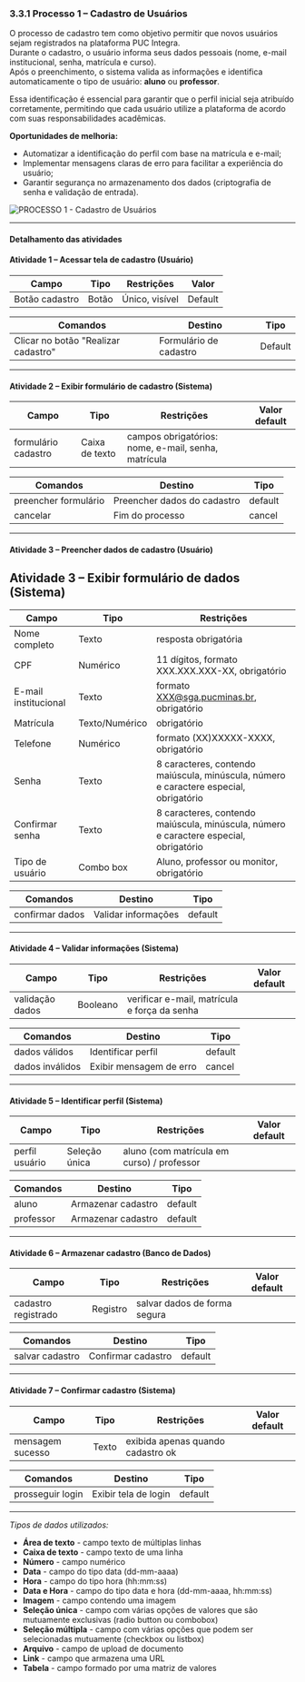 ### 3.3.1 Processo 1 – Cadastro de Usuários

O processo de cadastro tem como objetivo permitir que novos usuários sejam registrados na plataforma PUC Integra.  
Durante o cadastro, o usuário informa seus dados pessoais (nome, e-mail institucional, senha, matrícula e curso).  
Após o preenchimento, o sistema valida as informações e identifica automaticamente o tipo de usuário: **aluno** ou **professor**.  

Essa identificação é essencial para garantir que o perfil inicial seja atribuído corretamente, permitindo que cada usuário utilize a plataforma de acordo com suas responsabilidades acadêmicas.  

**Oportunidades de melhoria:**  
- Automatizar a identificação do perfil com base na matrícula e e-mail;  
- Implementar mensagens claras de erro para facilitar a experiência do usuário;  
- Garantir segurança no armazenamento dos dados (criptografia de senha e validação de entrada). 

![PROCESSO 1 - Cadastro de Usuários](../images/p1_CadastroUsuário.png "Modelo BPMN do Processo 1.")

---

#### Detalhamento das atividades  

#### Atividade 1 – Acessar tela de cadastro (Usuário)

| **Campo**         | **Tipo**       | **Restrições**              | **Valor**         |
|-------------------|----------------|-----------------------------|-------------------|
| Botão cadastro    | Botão          | Único, visível              |  Default          |

| **Comandos**      | **Destino**            | **Tipo**   |
|-------------------|------------------------|------------|
| Clicar no botão "Realizar cadastro"| Formulário de cadastro| Default    |

---

#### Atividade 2 – Exibir formulário de cadastro (Sistema)

| **Campo**             | **Tipo**        | **Restrições**                                        | **Valor default** |
|-----------------------|-----------------|-------------------------------------------------------|-------------------|
| formulário cadastro   | Caixa de texto  | campos obrigatórios: nome, e-mail, senha, matrícula   |                   |

| **Comandos**          | **Destino**                   | **Tipo**    |
|-----------------------|--------------------------------|------------|
| preencher formulário  | Preencher dados do cadastro    | default    |
| cancelar              | Fim do processo                | cancel     |

---

#### Atividade 3 – Preencher dados de cadastro (Usuário)

## Atividade 3 – Exibir formulário de dados (Sistema)
| Campo | Tipo | Restrições |
|-------|------|------------|
| Nome completo | Texto | resposta obrigatória |
| CPF | Numérico | 11 dígitos, formato XXX.XXX.XXX-XX, obrigatório |
| E-mail institucional | Texto | formato XXX@sga.pucminas.br, obrigatório |
| Matrícula | Texto/Numérico | obrigatório |
| Telefone | Numérico | formato (XX)XXXXX-XXXX, obrigatório |
| Senha | Texto | 8 caracteres, contendo maiúscula, minúscula, número e caractere especial, obrigatório |
| Confirmar senha | Texto | 8 caracteres, contendo maiúscula, minúscula, número e caractere especial, obrigatório |
| Tipo de usuário | Combo box | Aluno, professor ou monitor, obrigatório |


| **Comandos**       | **Destino**                | **Tipo**   |
|--------------------|-----------------------------|------------|
| confirmar dados    | Validar informações         | default    |

---

#### Atividade 4 – Validar informações (Sistema)

| **Campo**         | **Tipo**    | **Restrições**                                 | **Valor default** |
|--------------------|-------------|-----------------------------------------------|-------------------|
| validação dados    | Booleano    | verificar e-mail, matrícula e força da senha  |                   |

| **Comandos**       | **Destino**                     | **Tipo**   |
|--------------------|----------------------------------|------------|
| dados válidos      | Identificar perfil               | default    |
| dados inválidos    | Exibir mensagem de erro          | cancel     |

---

#### Atividade 5 – Identificar perfil (Sistema)

| **Campo**        | **Tipo**        | **Restrições**                             | **Valor default** |
|-------------------|-----------------|--------------------------------------------|-------------------|
| perfil usuário    | Seleção única   | aluno (com matrícula em curso) / professor |                   |

| **Comandos**       | **Destino**                | **Tipo**   |
|--------------------|-----------------------------|------------|
| aluno              | Armazenar cadastro          | default    |
| professor          | Armazenar cadastro          | default    |

---

#### Atividade 6 – Armazenar cadastro (Banco de Dados)

| **Campo**            | **Tipo**    | **Restrições**                       | **Valor default** |
|-----------------------|-------------|--------------------------------------|-------------------|
| cadastro registrado   | Registro    | salvar dados de forma segura         |                   |

| **Comandos**       | **Destino**               | **Tipo**   |
|--------------------|----------------------------|------------|
| salvar cadastro    | Confirmar cadastro         | default    |

---

#### Atividade 7 – Confirmar cadastro (Sistema)

| **Campo**        | **Tipo**       | **Restrições**                      | **Valor default** |
|-------------------|----------------|-------------------------------------|-------------------|
| mensagem sucesso  | Texto          | exibida apenas quando cadastro ok   |                   |

| **Comandos**       | **Destino**         | **Tipo**   |
|--------------------|---------------------|------------|
| prosseguir login   | Exibir tela de login | default    |

---

_Tipos de dados utilizados:_  

* **Área de texto** - campo texto de múltiplas linhas  
* **Caixa de texto** - campo texto de uma linha  
* **Número** - campo numérico  
* **Data** - campo do tipo data (dd-mm-aaaa)  
* **Hora** - campo do tipo hora (hh:mm:ss)  
* **Data e Hora** - campo do tipo data e hora (dd-mm-aaaa, hh:mm:ss)  
* **Imagem** - campo contendo uma imagem  
* **Seleção única** - campo com várias opções de valores que são mutuamente exclusivas (radio button ou combobox)  
* **Seleção múltipla** - campo com várias opções que podem ser selecionadas mutuamente (checkbox ou listbox)  
* **Arquivo** - campo de upload de documento  
* **Link** - campo que armazena uma URL  
* **Tabela** - campo formado por uma matriz de valores  
